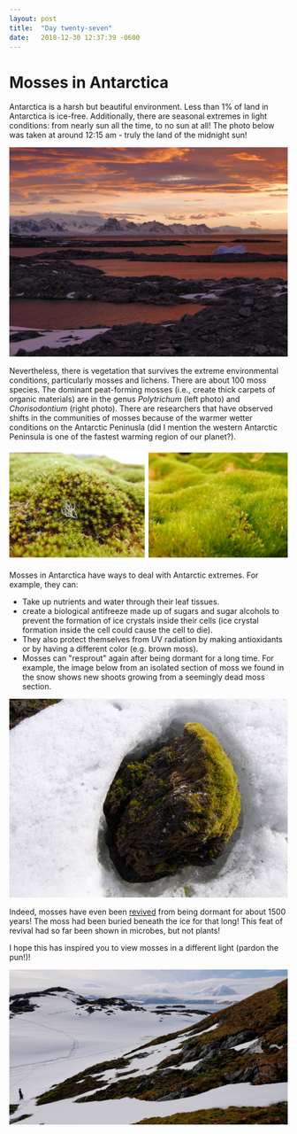 ```yaml
---
layout: post
title:  "Day twenty-seven"
date:   2018-12-30 12:37:39 -0600
---
```


# Mosses in Antarctica
Antarctica is a harsh but beautiful environment. Less than 1% of land in Antarctica is ice-free. Additionally, there are seasonal extremes in light conditions: from nearly sun all the time, to no sun at all! The photo below was taken at around 12:15 am - truly the land of the midnight sun! 

![Sunset on December 29](/assets/blog_photos/181230/p1070015.jpg)

Nevertheless, there is vegetation that survives the extreme environmental conditions, particularly mosses and lichens. There are about 100 moss species. The dominant peat-forming mosses (i.e., create thick carpets of organic materials) are in the genus *Polytrichum* (left photo) and *Chorisodontium* (right photo). There are researchers that have observed shifts in the  communities of mosses because of the warmer wetter conditions on the Antarctic Peninusla (did I mention the western Antarctic Peninsula is one of the fastest warming region of our planet?).

![Polytrichum and Chorisodontium](/assets/blog_photos/181230/181230_moss.jpg)

Mosses in Antarctica have ways to deal with Antarctic extremes. For example, they can:
* Take up nutrients and water through their leaf tissues.
* create a biological antifreeze made up of sugars and sugar alcohols to prevent the formation of ice crystals inside their cells (ice crystal formation inside the cell could cause the cell to die). 
* They also protect themselves from UV radiation by making antioxidants or by having a different color (e.g. brown moss). 
* Mosses can "resprout" again after being dormant for a long time. For example, the image below from an isolated section of moss we found in the snow shows new shoots growing from a seemingly dead moss section.

![New growth](/assets/blog_photos/181230/p1060763.jpg)

Indeed, mosses have even been [revived](https://phys.org/news/2014-03-antarctic-moss-years-ice.html) from being dormant for about 1500 years! The moss had been buried beneath the ice for that long! This feat of revival had so far been shown in microbes, but not plants!

I hope this has inspired you to view mosses in a different light (pardon the pun!)!

![Verdant green on Litchfield Island](/assets/blog_photos/181230/20181230_screenshot.jpg)

